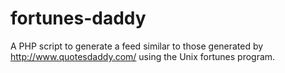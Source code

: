 fortunes-daddy
==============

A PHP script to generate a feed similar to those generated by
http://www.quotesdaddy.com/ using the Unix fortunes program.

